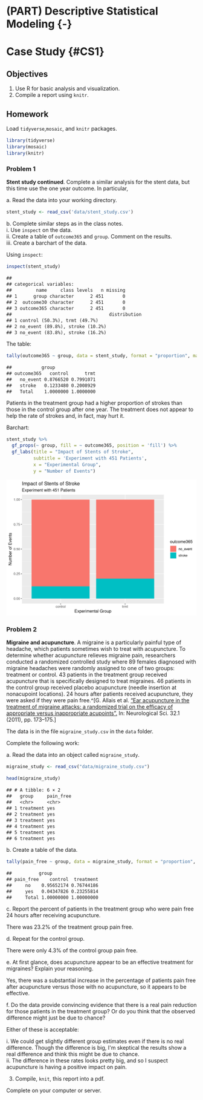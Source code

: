 # (PART) Descriptive Statistical Modeling {-} 

# Case Study {#CS1}

## Objectives

1) Use R for basic analysis and visualization.  
2) Compile a report using `knitr`.



## Homework    

Load `tidyverse`,`mosaic`, and `knitr` packages.  


```r
library(tidyverse)
library(mosaic)
library(knitr)
```

### Problem 1  

**Stent study continued**. Complete a similar analysis for the stent data, but this time use the one year outcome. In particular,

  a. Read the data into your working directory.
  

```r
stent_study <- read_csv('data/stent_study.csv')
```
  

  b. Complete similar steps as in the class notes.   
    i. Use `inspect` on the data.  
    ii. Create a table of `outcome365` and `group`. Comment on the results.  
    iii. Create a barchart of the data.  

Using `inspect`:  


```r
inspect(stent_study)
```

```
## 
## categorical variables:  
##         name     class levels   n missing
## 1      group character      2 451       0
## 2  outcome30 character      2 451       0
## 3 outcome365 character      2 451       0
##                                    distribution
## 1 control (50.3%), trmt (49.7%)                
## 2 no_event (89.8%), stroke (10.2%)             
## 3 no_event (83.8%), stroke (16.2%)
```

The table: 


```r
tally(outcome365 ~ group, data = stent_study, format = "proportion", margins = TRUE)
```

```
##           group
## outcome365   control      trmt
##   no_event 0.8766520 0.7991071
##   stroke   0.1233480 0.2008929
##   Total    1.0000000 1.0000000
```

Patients in the treatment group had a higher proportion of strokes than those in the control group after one year. The treatment does not appear to help the rate of strokes and, in fact, may hurt it.

Barchart: 


```r
stent_study %>%
  gf_props(~ group, fill = ~ outcome365, position = 'fill') %>%
  gf_labs(title = "Impact of Stents of Stroke",
          subtitle = 'Experiment with 451 Patients',
          x = "Experimental Group", 
          y = "Number of Events")
```

<img src="01-Data-Case-Study-Solutions_files/figure-html/unnamed-chunk-6-1.png" width="672" />

### Problem 2 

**Migraine and acupuncture**.  A migraine is a particularly painful type of headache, which patients sometimes wish to treat with acupuncture. To determine whether acupuncture relieves migraine pain, researchers conducted a randomized controlled study where 89 females diagnosed with migraine headaches were randomly assigned to one of two groups: treatment or control. 43 patients in the treatment group received acupuncture that is specifically designed to treat migraines. 46 patients in the control group received placebo acupuncture (needle insertion at nonacupoint locations). 24 hours after patients received acupuncture, they were asked if they were pain free.^[G. Allais et al. [“Ear acupuncture in the treatment of migraine attacks:  a randomized trial on the efficacy of appropriate versus inappropriate acupoints”.](http://www.ncbi.nlm.nih.gov/pubmed/21533739) In: Neurological Sci. 32.1 (2011), pp. 173–175.]


The data is in the file `migraine_study.csv` in the `data` folder.

Complete the following work:

  a. Read the data into an object called `migraine_study`.  
  

```r
migraine_study <- read_csv("data/migraine_study.csv")
```
  

```r
head(migraine_study)
```

```
## # A tibble: 6 × 2
##   group     pain_free
##   <chr>     <chr>    
## 1 treatment yes      
## 2 treatment yes      
## 3 treatment yes      
## 4 treatment yes      
## 5 treatment yes      
## 6 treatment yes
```
  

  b. Create a table of the data.
  

```r
tally(pain_free ~ group, data = migraine_study, format = "proportion", margin = TRUE)
```

```
##          group
## pain_free    control  treatment
##     no    0.95652174 0.76744186
##     yes   0.04347826 0.23255814
##     Total 1.00000000 1.00000000
```
   
  
  c. Report the percent of patients in the treatment group who were pain free 24 hours after receiving acupuncture.
  
  There was 23.2% of the treatment group pain free.
  
  d. Repeat for the control group.
  
  There were only 4.3% of the control group pain free.
  
  e. At first glance, does acupuncture appear to be an effective treatment for migraines? Explain your reasoning.
  
  Yes, there was a substantial increase in the percentage of patients pain free after acupuncture versus those with no acupuncture, so it appears to be effective.
  
  f. Do the data provide convincing evidence that there is a real pain reduction for those patients in the treatment group? Or do you think that the observed difference might just be due to chance?
  
  Either of these is acceptable:  
  
 i. We could get slightly different group estimates even if there is no real difference. Though the difference is big, I'm skeptical the results show a real difference and think this might be due to chance.  
 ii. The difference in these rates looks pretty big, and so I suspect acupuncture is having a positive impact on pain.


3. Compile, `knit`, this report into a pdf.

Complete on your computer or server.

